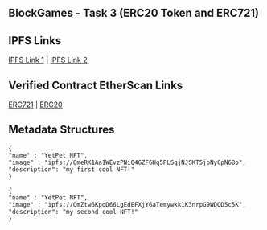 ## BlockGames - Task 3 (ERC20 Token and ERC721)

## IPFS Links
[IPFS Link 1](https://ipfs.io/ipfs/QmWCudAJrUxapUcGamLHW1igJqN5NxMn4E4G1w9uPhLqXG) |
[IPFS Link 2](https://ipfs.io/ipfs/QmbhoDMpbsN24MgZNjFvmb1SKTFgQueCNydrHJLCkVUYsK)

## Verified Contract EtherScan Links

[ERC721](https://rinkeby.etherscan.io/address/0xbf722929a5bb5d63e69a28f6a0b09dedb090147c) |
[ERC20](https://rinkeby.etherscan.io/address/0x9169a13172c0ddd7911bbf980483de96612688b1)

## Metadata Structures
```
{
"name" : "YetPet NFT",
"image" : "ipfs://QmeRK1Aa1WEvzPNiQ4GZF6Hq5PLSqjNJSKT5jpNyCpN68o",
"description": "my first cool NFT!"
}

{
"name" : "YetPet NFT",
"image" : "ipfs://QmZtw6KpqD66LgEdEFXjY6aTemywkk1K3nrpG9WDQD5c5K",
"description": "my second cool NFT!"
}
```

